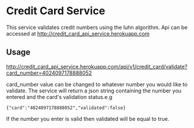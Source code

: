 # Credit Card Service

This service validates credit numbers using the luhn algorithm. Api can be accessed at http://credit_card_api_service.herokuapp.com


## Usage
http://credit_card_api_service.herokuapp.com/api/v1/credit_card/validate?card_number=4024097178888052

card_number value can be changed to whatever number you would like to validate. The service will return a json string containing the number you entered and the card's validation status.e.g
 ```
 {"card":"4024097178888052","validated":false}
 ```
If the number you enter is valid then validated will be equal to true.
